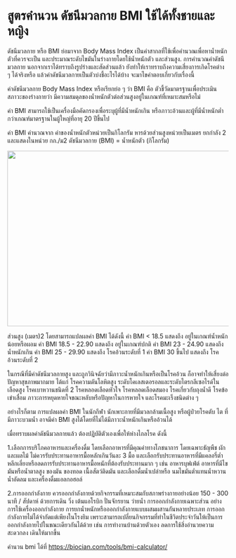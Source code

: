 # สูตรคำนวน ดัชนีมวลกาย BMI ใช้ได้ทั้งชายและหญิง
ดัชนีมวลกาย หรือ BMI ย่อมาจาก Body Mass Index เป็นค่าสากลที่ใช้เพื่อคำนวณเพื่อหาน้ำหนักตัวที่ควรจะเป็น และประมาณระดับไขมันในร่างกายโดยใช้น้ำหนักตัว และส่วนสูง.
การคำนวณค่าดัชนีมวลกาย นอกจากเราได้ทราบถึงรูปร่างและสัดส่วนแล้ว ยังทำให้เราทราบถึงความเสี่ยงการเกิดโรคต่าง ๆ ได้จริงหรือ แล้วค่าดัชนีมวลกายเป็นตัวบ่งชี้อะไรได้บ้าง จะมาไขคำตอบเกี่ยวกับเรื่องนี้

ค่าดัชนีมวลกาย Body Mass Index หรือเรียกย่อ ๆ ว่า BMI คือ ตัวชี้วัดมาตรฐานเพื่อประเมินสภาวะของร่างกายว่า มีความสมดุลของน้ำหนักตัวต่อส่วนสูงอยู่ในเกณฑ์ที่เหมาะสมหรือไม่

ค่า BMI สามารถใช้เป็นเครื่องมือคัดกรองเพื่อระบุผู้ที่มีน้ำหนักเกิน หรือภาวะอ้วนและผู้ที่มีน้ำหนักต่ำกว่าเกณฑ์มาตรฐานในผู้ใหญ่ที่อายุ 20 ปีขึ้นไป

ค่า BMI คำนวณจาก ค่าของน้ำหนักตัวหน่วยเป็นกิโลกรัม หารด้วยส่วนสูงหน่วยเป็นเมตร ยกกำลัง 2 และแสดงในหน่วย กก./ม2
ดัชนีมวลกาย (BMI) = น้ำหนักตัว (กิโลกรัม)

<img decoding="async" width="800" height="400" src="https://biocian.com/wp-content/uploads/2023/01/bmi-calculator.png.webp">

ส่วนสูง (เมตร)2
โดยสามารถแปลผลค่า BMI ได้ดังนี้
ค่า BMI < 18.5 แสดงถึง อยู่ในเกณฑ์น้ำหนักน้อยหรือผอม
ค่า BMI 18.5 - 22.90 แสดงถึง อยู่ในเกณฑ์ปกติ
ค่า BMI 23 - 24.90 แสดงถึง น้ำหนักเกิน
ค่า BMI 25 - 29.90 แสดงถึง โรคอ้วนระดับที่ 1
ค่า BMI 30 ขึ้นไป แสดงถึง โรคอ้วนระดับที่ 2


ในกรณีที่มีค่าดัชนีมวลกายสูง และถูกวินิจฉัยว่ามีภาวะน้ำหนักเกินหรือเป็นโรคอ้วน ก็อาจทำให้เสี่ยงต่อปัญหาสุขภาพมากมาย ได้แก่ โรคความดันโลหิตสูง ระดับโคเลสเตอรอลและระดับไตรกลีเซอไรด์ในเลือดสูง โรคเบาหวานชนิดที่ 2 โรคหลอดเลือดหัวใจ โรคหลอดเลือดสมอง โรคเกี่ยวกับถุงน้ำดี โรคข้อเข่าเสื่อม ภาวะการหยุดหายใจขณะหลับหรือปัญหาในการหายใจ และโรคมะเร็งชนิดต่าง ๆ

อย่างไรก็ตาม การแปลผลค่า BMI ในนักกีฬา นักเพาะกายที่มีมวลกล้ามเนื้อสูง หรือผู้ป่วยโรคตับ ไต ที่มีภาวะบวมน้ำ อาจมีค่า BMI สูงได้โดยที่ไม่ได้มีภาวะน้ำหนักเกินหรืออ้วนได้

เมื่อทราบผลค่าดัชนีมวลกายแล้ว ต้องปฏิบัติตัวเองเพื่อให้ห่างไกลโรค ดังนี้

1.เลือกการบริโภคอาหารและเครื่องดื่ม โดยเลือกอาหารที่มีคุณค่าทางโภชนาการ โดยเฉพาะธัญพืช ผัก และผลไม้ ไม่ควรรับประทานอาหารมื้อหลักเกินวันละ 3 มื้อ และเลือกรับประทานอาหารที่มีแคลอรี่ต่ำ หลีกเลี่ยงหรือลดการรับประทานอาหารมื้อหนักที่ต้องรับประทานมาก ๆ เช่น อาหารบุฟเฟ่ต์ อาหารที่มีไขมันหรือน้ำตาลสูง ของมัน ของทอด เนื้อสัตว์ติดมัน และเลือกดื่มน้ำเปล่าหรือ นมไขมันต่ำแทนน้ำหวาน น้ำอัดลม และเครื่องดื่มแอลกอฮอล์

2.การออกกำลังกาย ควรออกกำลังกายด้วยกิจกรรมที่เหมาะสมกับสภาพร่างกายอย่างน้อย 150 - 300 นาที / สัปดาห์ ด้วยการเดิน วิ่ง เต้นแอโรบิก ปั่นจักรยาน ว่ายน้ำ การออกกำลังกายเฉพาะส่วน อย่างการใช้เครื่องออกกำลังกาย การยกน้ำหนักหรือออกกำลังกายแบบผสมผสานกันหลายประเภท การออกกำลังกายไม่ได้จำกัดแต่เพียงในโรงยิม เพราะสามารถเปลี่ยนกิจกรรมที่ทำในชีวิตประจำวันให้เป็นการออกกำลังกายไปในขณะเดียวกันได้ด้วย เช่น การทำงานบ้านด้วยตัวเอง ลดการใช้สิ่งอำนวยความสะดวกลง เดินให้มากขึ้น


คำนวน bmi ได้ที่ https://biocian.com/tools/bmi-calculator/

